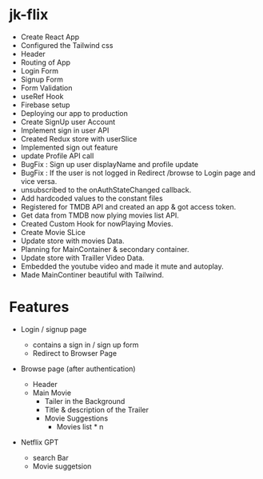 # jk-flix

- Create React App
- Configured the Tailwind css
- Header
- Routing of App
- Login Form
- Signup Form
- Form Validation
- useRef Hook
- Firebase setup
- Deploying our app to production
- Create SignUp user Account
- Implement sign in user API
- Created Redux store with userSlice
- Implemented sign out feature
- update Profile API call
- BugFix : Sign up user displayName and profile update
- BugFix : If the user is not logged in Redirect /browse to Login page and vice versa.
- unsubscribed to the onAuthStateChanged callback.
- Add hardcoded values to the constant files
- Registered for TMDB API and created an app & got access token.
- Get data from TMDB now plying movies list API.
- Created Custom Hook for nowPlaying Movies.
- Create Movie SLice
- Update store with movies Data.
- Planning for MainContainer & secondary container.
- Update store with Trailler Video Data.
- Embedded the youtube video and made it mute and autoplay.
- Made MainContiner beautiful with Tailwind.

# Features

- Login / signup page

  - contains a sign in / sign up form
  - Redirect to Browser Page

- Browse page (after authentication)

  - Header
  - Main Movie
    - Tailer in the Background
    - Title & description of the Trailer
    - Movie Suggestions
      - Movies list \* n

- Netflix GPT
  - search Bar
  - Movie suggetsion
